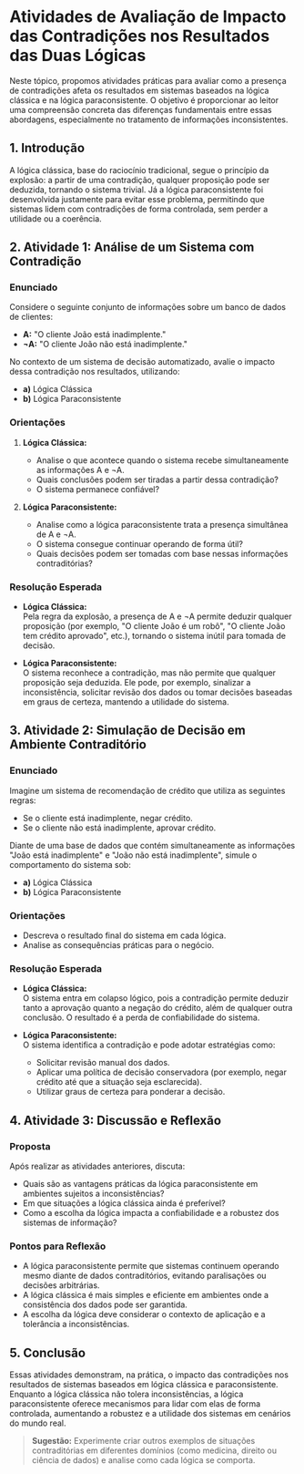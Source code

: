 
# Atividades de Avaliação de Impacto das Contradições nos Resultados das Duas Lógicas

Neste tópico, propomos atividades práticas para avaliar como a presença de contradições afeta os resultados em sistemas baseados na lógica clássica e na lógica paraconsistente. O objetivo é proporcionar ao leitor uma compreensão concreta das diferenças fundamentais entre essas abordagens, especialmente no tratamento de informações inconsistentes.

## 1. Introdução

A lógica clássica, base do raciocínio tradicional, segue o princípio da explosão: a partir de uma contradição, qualquer proposição pode ser deduzida, tornando o sistema trivial. Já a lógica paraconsistente foi desenvolvida justamente para evitar esse problema, permitindo que sistemas lidem com contradições de forma controlada, sem perder a utilidade ou a coerência.

## 2. Atividade 1: Análise de um Sistema com Contradição

### Enunciado

Considere o seguinte conjunto de informações sobre um banco de dados de clientes:

- **A:** "O cliente João está inadimplente."
- **¬A:** "O cliente João não está inadimplente."

No contexto de um sistema de decisão automatizado, avalie o impacto dessa contradição nos resultados, utilizando:

- **a)** Lógica Clássica
- **b)** Lógica Paraconsistente

### Orientações

1. **Lógica Clássica:**  
   - Analise o que acontece quando o sistema recebe simultaneamente as informações A e ¬A.
   - Quais conclusões podem ser tiradas a partir dessa contradição?
   - O sistema permanece confiável?

2. **Lógica Paraconsistente:**  
   - Analise como a lógica paraconsistente trata a presença simultânea de A e ¬A.
   - O sistema consegue continuar operando de forma útil?
   - Quais decisões podem ser tomadas com base nessas informações contraditórias?

### Resolução Esperada

- **Lógica Clássica:**  
  Pela regra da explosão, a presença de A e ¬A permite deduzir qualquer proposição (por exemplo, "O cliente João é um robô", "O cliente João tem crédito aprovado", etc.), tornando o sistema inútil para tomada de decisão.

- **Lógica Paraconsistente:**  
  O sistema reconhece a contradição, mas não permite que qualquer proposição seja deduzida. Ele pode, por exemplo, sinalizar a inconsistência, solicitar revisão dos dados ou tomar decisões baseadas em graus de certeza, mantendo a utilidade do sistema.



## 3. Atividade 2: Simulação de Decisão em Ambiente Contraditório

### Enunciado

Imagine um sistema de recomendação de crédito que utiliza as seguintes regras:

- Se o cliente está inadimplente, negar crédito.
- Se o cliente não está inadimplente, aprovar crédito.

Diante de uma base de dados que contém simultaneamente as informações "João está inadimplente" e "João não está inadimplente", simule o comportamento do sistema sob:

- **a)** Lógica Clássica
- **b)** Lógica Paraconsistente

### Orientações

- Descreva o resultado final do sistema em cada lógica.
- Analise as consequências práticas para o negócio.

### Resolução Esperada

- **Lógica Clássica:**  
  O sistema entra em colapso lógico, pois a contradição permite deduzir tanto a aprovação quanto a negação do crédito, além de qualquer outra conclusão. O resultado é a perda de confiabilidade do sistema.

- **Lógica Paraconsistente:**  
  O sistema identifica a contradição e pode adotar estratégias como:
    - Solicitar revisão manual dos dados.
    - Aplicar uma política de decisão conservadora (por exemplo, negar crédito até que a situação seja esclarecida).
    - Utilizar graus de certeza para ponderar a decisão.



## 4. Atividade 3: Discussão e Reflexão

### Proposta

Após realizar as atividades anteriores, discuta:

- Quais são as vantagens práticas da lógica paraconsistente em ambientes sujeitos a inconsistências?
- Em que situações a lógica clássica ainda é preferível?
- Como a escolha da lógica impacta a confiabilidade e a robustez dos sistemas de informação?

### Pontos para Reflexão

- A lógica paraconsistente permite que sistemas continuem operando mesmo diante de dados contraditórios, evitando paralisações ou decisões arbitrárias.
- A lógica clássica é mais simples e eficiente em ambientes onde a consistência dos dados pode ser garantida.
- A escolha da lógica deve considerar o contexto de aplicação e a tolerância a inconsistências.



## 5. Conclusão

Essas atividades demonstram, na prática, o impacto das contradições nos resultados de sistemas baseados em lógica clássica e paraconsistente. Enquanto a lógica clássica não tolera inconsistências, a lógica paraconsistente oferece mecanismos para lidar com elas de forma controlada, aumentando a robustez e a utilidade dos sistemas em cenários do mundo real.

> **Sugestão:** Experimente criar outros exemplos de situações contraditórias em diferentes domínios (como medicina, direito ou ciência de dados) e analise como cada lógica se comporta.



